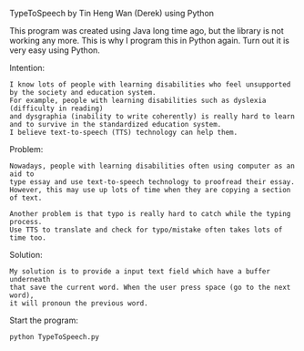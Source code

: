 TypeToSpeech by Tin Heng Wan (Derek) using Python

This program was created using Java long time ago,
but the library is not working any more.
This is why I program this in Python again.
Turn out it is very easy using Python.

Intention:

    I know lots of people with learning disabilities who feel unsupported by the society and education system.
    For example, people with learning disabilities such as dyslexia (difficulty in reading)
    and dysgraphia (inability to write coherently) is really hard to learn and to survive in the standardized education system.
    I believe text-to-speech (TTS) technology can help them.

Problem:

    Nowadays, people with learning disabilities often using computer as an aid to
    type essay and use text-to-speech technology to proofread their essay.
    However, this may use up lots of time when they are copying a section of text.

    Another problem is that typo is really hard to catch while the typing process.
    Use TTS to translate and check for typo/mistake often takes lots of time too.

Solution:

    My solution is to provide a input text field which have a buffer underneath
    that save the current word. When the user press space (go to the next word),
    it will pronoun the previous word.

Start the program:
```
python TypeToSpeech.py
```
